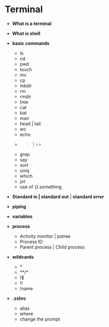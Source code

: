 # Terminal

- **What is a terminal**
- **What is shell**
- **basic commands**

  - ls
  - cd
  - pwd
  - touch
  - mv
  - cp
  - mkdir
  - rm
  - rmdir
  - tree
  - cat
  - bat
  - man
  - head | tail
  - wc
  - echo
  - > | >>
  - grep
  - say
  - sort
  - uniq
  - which
  - jot
  - use of {}.something

- **Standard in | standard out** | **standard error**
- **piping**
- **variables**
- **process**

  - Activity monitor | pstree
  - Process ID
  - Parent process | Child process

- **wildcards**

  - \*
  - \*\*/\*
  - !$
  - !!
  - !name

- **.zshrc**
  - alias
  - where
  - change the prompt
